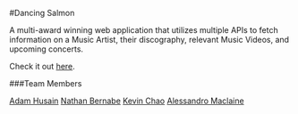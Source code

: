 #Dancing Salmon

A multi-award winning web application that utilizes multiple APIs to fetch information on a Music Artist, their discography, relevant Music Videos, and upcoming concerts.

Check it out [here].

###Team Members

[Adam Husain]
[Nathan Bernabe]
[Kevin Chao]
[Alessandro Maclaine]


[here]: <https://medaman.github.io/dancing-salmon/>

[Adam Husain]: <https://github.com/medaman>
[Nathan Bernabe]: <https://github.com/nbernabe09>
[Kevin Chao]: <https://github.com/kevinchao7>
[Alessandro Maclaine]: <github.com/almaclaine>
